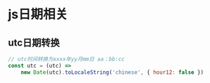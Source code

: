 # js日期相关

## utc日期转换
```js
// utc时间转换为xxxx年yy月mm日 aa：bb:cc
const utc = (utc) =>
    new Date(utc).toLocaleString('chinese', { hour12: false })
```